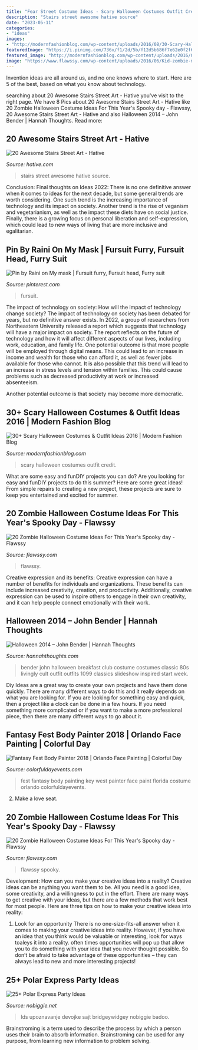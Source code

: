 ```yaml
---
title: "Fear Street Costume Ideas - Scary Halloween Costumes Outfit Credit"
description: "Stairs street awesome hative source"
date: "2023-05-11"
categories:
- "ideas"
images:
- "http://modernfashionblog.com/wp-content/uploads/2016/08/30-Scary-Halloween-Costumes-Outfit-Ideas-2016-5.jpg"
featuredImage: "https://i.pinimg.com/736x/f1/2d/5b/f12d5b686f7e62e0f2f61cc73cc40e57.jpg"
featured_image: "http://modernfashionblog.com/wp-content/uploads/2016/08/30-Scary-Halloween-Costumes-Outfit-Ideas-2016-5.jpg"
image: "https://www.flawssy.com/wp-content/uploads/2016/06/Kid-zombie-makeup.jpg"
---
```



Invention ideas are all around us, and no one knows where to start. Here are 5 of the best, based on what you know about technology. 

	

		
searching about 20 Awesome Stairs Street Art - Hative you've visit to the right page. We have 8 Pics about 20 Awesome Stairs Street Art - Hative like 20 Zombie Halloween Costume Ideas For This Year&#039;s Spooky day - Flawssy, 20 Awesome Stairs Street Art - Hative and also Halloween 2014 – John Bender | Hannah Thoughts. Read more:
		
    
## 20 Awesome Stairs Street Art - Hative

<img loading=lazy src="https://hative.com/wp-content/uploads/2014/11/stairs-street-art/17-stairs-street-art.jpg" onerror="this.onerror=null;this.src='https://tse1.mm.bing.net/th?id=OIP.rI4vy_fm9BLhE8XHtPUL9wHaJw&amp;pid=15.1';" alt="20 Awesome Stairs Street Art - Hative">

_Source: hative.com_

>stairs street awesome hative source. 

	

Conclusion:
Final thoughts on Ideas 2022:
There is no one definitive answer when it comes to ideas for the next decade, but some general trends are worth considering. One such trend is the increasing importance of technology and its impact on society. Another trend is the rise of veganism and vegetarianism, as well as the impact these diets have on social justice. Finally, there is a growing focus on personal liberation and self-expression, which could lead to new ways of living that are more inclusive and egalitarian.

    
## Pin By Raini On My Mask | Fursuit Furry, Fursuit Head, Furry Suit

<img loading=lazy src="https://i.pinimg.com/736x/f1/2d/5b/f12d5b686f7e62e0f2f61cc73cc40e57.jpg" onerror="this.onerror=null;this.src='https://tse3.mm.bing.net/th?id=OIP.M0hgNbhYmRbkKn0sJmd87wHaJ3&amp;pid=15.1';" alt="Pin by Raini on My mask | Fursuit furry, Fursuit head, Furry suit">

_Source: pinterest.com_

>fursuit. 

	

The impact of technology on society: How will the impact of technology change society?
The impact of technology on society has been debated for years, but no definitive answer exists. In 2022, a group of researchers from Northeastern University released a report which suggests that technology will have a major impact on society. The report reflects on the future of technology and how it will affect different aspects of our lives, including work, education, and family life. 
One potential outcome is that more people will be employed through digital means. This could lead to an increase in income and wealth for those who can afford it, as well as fewer jobs available for those who cannot. It is also possible that this trend will lead to an increase in stress levels and tension within families. This could cause problems such as decreased productivity at work or increased absenteeism. 

Another potential outcome is that society may become more democratic.

    
## 30+ Scary Halloween Costumes &amp; Outfit Ideas 2016 | Modern Fashion Blog

<img loading=lazy src="http://modernfashionblog.com/wp-content/uploads/2016/08/30-Scary-Halloween-Costumes-Outfit-Ideas-2016-5.jpg" onerror="this.onerror=null;this.src='https://tse3.mm.bing.net/th?id=OIP.jkIJ9jew7eQVGUVJe2DIKgAAAA&amp;pid=15.1';" alt="30+ Scary Halloween Costumes &amp; Outfit Ideas 2016 | Modern Fashion Blog">

_Source: modernfashionblog.com_

>scary halloween costumes outfit credit. 

	

What are some easy and funDIY projects you can do?
Are you looking for easy and funDIY projects to do this summer? Here are some great ideas! From simple repairs to creating a new project, these projects are sure to keep you entertained and excited for summer.

    
## 20 Zombie Halloween Costume Ideas For This Year&#039;s Spooky Day - Flawssy

<img loading=lazy src="https://www.flawssy.com/wp-content/uploads/2016/06/Kid-zombie-makeup.jpg" onerror="this.onerror=null;this.src='https://tse3.mm.bing.net/th?id=OIP.0i7vaYycuGt4PGra4Omd4AHaJX&amp;pid=15.1';" alt="20 Zombie Halloween Costume Ideas For This Year&#039;s Spooky day - Flawssy">

_Source: flawssy.com_

>flawssy. 

	

Creative expression and its benefits:
Creative expression can have a number of benefits for individuals and organizations. These benefits can include increased creativity, creation, and productivity. Additionally, creative expression can be used to inspire others to engage in their own creativity, and it can help people connect emotionally with their work.

    
## Halloween 2014 – John Bender | Hannah Thoughts

<img loading=lazy src="http://www.hannahthoughts.com/wp-content/uploads/2014/10/IMG_1099.jpg" onerror="this.onerror=null;this.src='https://tse4.mm.bing.net/th?id=OIP.wKQ413aaGlNBNzoprQX2jAHaKH&amp;pid=15.1';" alt="Halloween 2014 – John Bender | Hannah Thoughts">

_Source: hannahthoughts.com_

>bender john halloween breakfast club costume costumes classic 80s livingly cult outfit outfits 1099 classics slideshow inspired start week. 

	

Diy Ideas are a great way to create your own projects and have them done quickly. There are many different ways to do this and it really depends on what you are looking for. If you are looking for something easy and quick, then a project like a clock can be done in a few hours. If you need something more complicated or if you want to make a more professional piece, then there are many different ways to go about it.

    
## Fantasy Fest Body Painter 2018 | Orlando Face Painting | Colorful Day

<img loading=lazy src="https://colorfuldayevents.com/wp-content/florida-face-painter/fantasy-fest/cache/fantasy-fest-costume-ideas-2016-chela-waterfield.jpg-nggid03404-ngg0dyn-210x350x100-00f0w010c011r110f110r010t010.jpg" onerror="this.onerror=null;this.src='https://tse1.mm.bing.net/th?id=OIP.tGwt-v4nnvZHpnqHq_IgAgAAAA&amp;pid=15.1';" alt="Fantasy Fest Body Painter 2018 | Orlando Face Painting | Colorful Day">

_Source: colorfuldayevents.com_

>fest fantasy body painting key west painter face paint florida costume orlando colorfuldayevents. 

	

2. Make a love seat.

    
## 20 Zombie Halloween Costume Ideas For This Year&#039;s Spooky Day - Flawssy

<img loading=lazy src="http://flawssy.com/wp-content/uploads/2016/06/zombie-school-girl..jpg" onerror="this.onerror=null;this.src='https://tse1.mm.bing.net/th?id=OIP.CiH5Viraiq2uhY76OVx4MAHaLn&amp;pid=15.1';" alt="20 Zombie Halloween Costume Ideas For This Year&#039;s Spooky day - Flawssy">

_Source: flawssy.com_

>flawssy spooky. 

	

Development: How can you make your creative ideas into a reality?
Creative ideas can be anything you want them to be. All you need is a good idea, some creativity, and a willingness to put in the effort. There are many ways to get creative with your ideas, but there are a few methods that work best for most people. Here are three tips on how to make your creative ideas into reality:
1. Look for an opportunity
There is no one-size-fits-all answer when it comes to making your creative ideas into reality. However, if you have an idea that you think would be valuable or interesting, look for ways toaleys it into a reality. often times opportunities will pop up that allow you to do something with your idea that you never thought possible. So don’t be afraid to take advantage of these opportunities – they can always lead to new and more interesting projects!

    
## 25+ Polar Express Party Ideas

<img loading=lazy src="https://www.nobiggie.net/wp-content/uploads/2016/12/Conductor-Taking-Tickets.jpg" onerror="this.onerror=null;this.src='https://tse1.mm.bing.net/th?id=OIP.1_5uChYLDr4mTg9rWfXw5gAAAA&amp;pid=15.1';" alt="25+ Polar Express Party Ideas">

_Source: nobiggie.net_

>lds upoznavanje devojke sajt bridgeywidgey nobiggie badoo. 

	

Brainstroming is a term used to describe the process by which a person uses their brain to absorb information. Brainstroming can be used for any purpose, from learning new information to problem solving.

